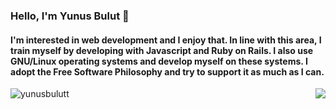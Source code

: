 ### Hello, I'm Yunus Bulut 👋

#### I'm interested in web development and I enjoy that. In line with this area, I train myself by developing with Javascript and Ruby on Rails. I also use GNU/Linux operating systems and develop myself on these systems. I adopt the Free Software Philosophy and try to support it as much as I can.

<p><img align="left" src="https://github-readme-stats.vercel.app/api/top-langs/?username=yunusbulutt&layout=compact" alt="yunusbulutt" /></p>
<img align='right' src="https://github-readme-stats.vercel.app/api?username=yunusbulutt&show_icons=true&theme=radical">
